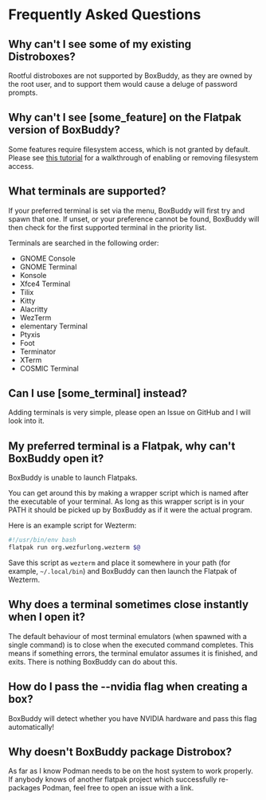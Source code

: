 # Frequently Asked Questions

## Why can't I see some of my existing Distroboxes?
Rootful distroboxes are not supported by BoxBuddy, as they are owned by the root user, and to support them would cause a deluge of password prompts.

## Why can't I see [some_feature] on the Flatpak version of BoxBuddy?
Some features require filesystem access, which is not granted by default. Please see [this tutorial](/BoxBuddyRS/tips) for a walkthrough of enabling or removing filesystem access.

## What terminals are supported?
If your preferred terminal is set via the menu, BoxBuddy will first try and spawn that one. If unset, or your preference cannot be found, BoxBuddy will then check for the first supported terminal in the priority list.

Terminals are searched in the following order:

- GNOME Console
- GNOME Terminal
- Konsole
- Xfce4 Terminal
- Tilix
- Kitty
- Alacritty
- WezTerm
- elementary Terminal
- Ptyxis
- Foot
- Terminator
- XTerm
- COSMIC Terminal

## Can I use [some_terminal] instead?
Adding terminals is very simple, please open an Issue on GitHub and I will look into it.

## My preferred terminal is a Flatpak, why can't BoxBuddy open it?
BoxBuddy is unable to launch Flatpaks.

You can get around this by making a wrapper script which is named after the executable of your terminal. As long as this wrapper script is in your PATH it should be picked up by BoxBuddy as if it were the actual program.

Here is an example script for Wezterm:

```bash
#!/usr/bin/env bash
flatpak run org.wezfurlong.wezterm $@
```

Save this script as `wezterm` and place it somewhere in your path (for example, `~/.local/bin`) and BoxBuddy can then launch the Flatpak of Wezterm.

## Why does a terminal sometimes close instantly when I open it?
The default behaviour of most terminal emulators (when spawned with a single command) is to close when the executed command completes. This means if something errors, the terminal emulator assumes it is finished, and exits. There is nothing BoxBuddy can do about this.

## How do I pass the --nvidia flag when creating a box?
BoxBuddy will detect whether you have NVIDIA hardware and pass this flag automatically!

## Why doesn't BoxBuddy package Distrobox?
As far as I know Podman needs to be on the host system to work properly. If anybody knows of another flatpak project which successfully re-packages Podman, feel free to open an issue with a link.
